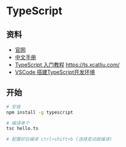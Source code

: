 # TypeScript

## 资料

- [官网](http://www.typescriptlang.org/)
- [中文手册](https://zhongsp.gitbooks.io/typescript-handbook/content/) 
- [TypeScript 入门教程](https://github.com/xcatliu/typescript-tutorial)  https://ts.xcatliu.com/
- [VSCode 搭建TypeScript开发环境](https://www.jianshu.com/p/0569d2604119)
## 开始

```bash
# 安装
npm install -g typescript

# 编译单个
tsc hello.ts

# 配置好后编译 ctrl+shift+b (选择变动就编译)
```
